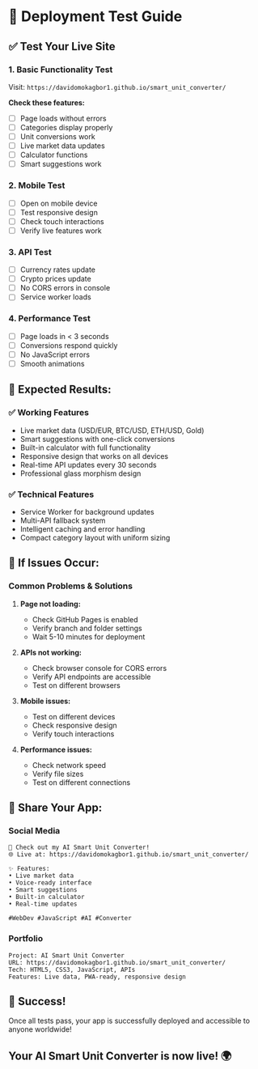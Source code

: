 # 🚀 Deployment Test Guide

## ✅ **Test Your Live Site**

### **1. Basic Functionality Test**

Visit: `https://davidomokagbor1.github.io/smart_unit_converter/`

**Check these features:**

- [ ] Page loads without errors
- [ ] Categories display properly
- [ ] Unit conversions work
- [ ] Live market data updates
- [ ] Calculator functions
- [ ] Smart suggestions work

### **2. Mobile Test**

- [ ] Open on mobile device
- [ ] Test responsive design
- [ ] Check touch interactions
- [ ] Verify live features work

### **3. API Test**

- [ ] Currency rates update
- [ ] Crypto prices update
- [ ] No CORS errors in console
- [ ] Service worker loads

### **4. Performance Test**

- [ ] Page loads in < 3 seconds
- [ ] Conversions respond quickly
- [ ] No JavaScript errors
- [ ] Smooth animations

## 🎯 **Expected Results:**

### **✅ Working Features**

- Live market data (USD/EUR, BTC/USD, ETH/USD, Gold)
- Smart suggestions with one-click conversions
- Built-in calculator with full functionality
- Responsive design that works on all devices
- Real-time API updates every 30 seconds
- Professional glass morphism design

### **✅ Technical Features**

- Service Worker for background updates
- Multi-API fallback system
- Intelligent caching and error handling
- Compact category layout with uniform sizing

## 🚨 **If Issues Occur:**

### **Common Problems & Solutions**

1. **Page not loading:**
   - Check GitHub Pages is enabled
   - Verify branch and folder settings
   - Wait 5-10 minutes for deployment

2. **APIs not working:**
   - Check browser console for CORS errors
   - Verify API endpoints are accessible
   - Test on different browsers

3. **Mobile issues:**
   - Test on different devices
   - Check responsive design
   - Verify touch interactions

4. **Performance issues:**
   - Check network speed
   - Verify file sizes
   - Test on different connections

## 📱 **Share Your App:**

### **Social Media**

```text
🚀 Check out my AI Smart Unit Converter!
🌐 Live at: https://davidomokagbor1.github.io/smart_unit_converter/

✨ Features:
• Live market data
• Voice-ready interface
• Smart suggestions
• Built-in calculator
• Real-time updates

#WebDev #JavaScript #AI #Converter
```

### **Portfolio**

```text
Project: AI Smart Unit Converter
URL: https://davidomokagbor1.github.io/smart_unit_converter/
Tech: HTML5, CSS3, JavaScript, APIs
Features: Live data, PWA-ready, responsive design
```

## 🎉 **Success!**

Once all tests pass, your app is successfully deployed and accessible to anyone worldwide!

## **Your AI Smart Unit Converter is now live! 🌍**
